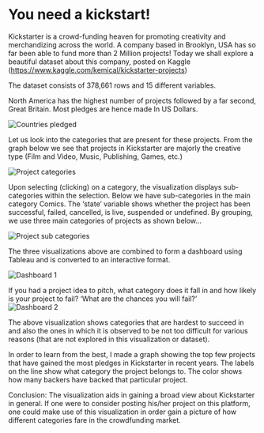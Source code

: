 # You need a kickstart!

Kickstarter is a crowd-funding heaven for promoting creativity and merchandizing across the world. A company based in Brooklyn, USA has so far been able to fund more than 2 Million projects! Today we shall explore a beautiful dataset about this company, posted on Kaggle (https://www.kaggle.com/kemical/kickstarter-projects)

The dataset consists of 378,661 rows and 15 different variables. 
 
North America has the highest number of projects followed by a far second, Great Britain. Most pledges are hence made In US Dollars.

![Countries pledged](https://user-images.githubusercontent.com/46550460/54884519-763f9100-4e48-11e9-97b0-64c1cf96ccf1.png)

Let us look into the categories that are present for these projects. From the graph below we see that projects in Kickstarter are majorly the creative type (Film and Video, Music, Publishing, Games, etc.)

 ![Project categories](https://user-images.githubusercontent.com/46550460/54884709-8d7f7e00-4e4a-11e9-85ae-af218895404e.png)

Upon selecting (clicking) on a category, the visualization displays sub-categories within the selection. Below we have sub-categories in the main category Comics. The ‘state’ variable shows whether the project has been successful, failed, cancelled, is live, suspended or undefined. By grouping, we use three main categories of projects as shown below…
 
 ![Project sub categories](https://user-images.githubusercontent.com/46550460/54884710-8d7f7e00-4e4a-11e9-9317-23c88e40ce8b.png)

The three visualizations above are combined to form a dashboard using Tableau and is converted to an interactive format.

![Dashboard 1](https://user-images.githubusercontent.com/46550460/54884516-763f9100-4e48-11e9-8e9c-29a280f6f509.png)

If you had a project idea to pitch, what category does it fall in and how likely is your project to fail? 
‘What are the chances you will fail?’
 
![Dashboard 2](https://user-images.githubusercontent.com/46550460/54884515-75a6fa80-4e48-11e9-9347-0da3cb1eba83.png)
  
The above visualization shows categories that are hardest to succeed in and also the ones in which it is observed to be not too difficult for various reasons (that are not explored in this visualization or dataset). 

In order to learn from the best, I made a graph showing the top few projects that have gained the most pledges in Kickstarter in recent years. The labels on the line show what category the project belongs to. The color shows how many backers have backed that particular project. 

Conclusion: The visualization aids in gaining a broad view about Kickstarter in general. If one were to consider posting his/her project on this platform, one could make use of this visualization in order gain a picture of how different categories fare in the crowdfunding market.
